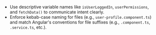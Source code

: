 - Use descriptive variable names like `isUserLoggedIn`, `userPermissions`, and `fetchData()` to communicate intent clearly.
- Enforce kebab-case naming for files (e.g., `user-profile.component.ts`) and match Angular's conventions for file suffixes (e.g., `.component.ts`, `.service.ts`, etc.).